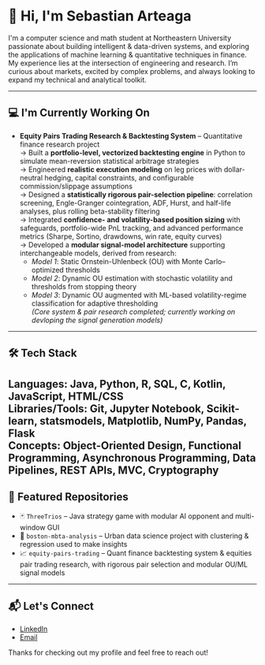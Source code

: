# 👋 Hi, I'm Sebastian Arteaga

I'm a computer science and math student at Northeastern University passionate about building intelligent & data-driven systems, and exploring the applications of machine learning & quantitative techniques in finance. My experience lies at the intersection of engineering and research. I’m curious about markets, excited by complex problems, and always looking to expand my technical and analytical toolkit.

---

## 💻 I'm Currently Working On

- **Equity Pairs Trading Research & Backtesting System** – Quantitative finance research project  
  → Built a **portfolio-level, vectorized backtesting engine** in Python to simulate mean-reversion statistical arbitrage strategies  
  → Engineered **realistic execution modeling** on leg prices with dollar-neutral hedging, capital constraints, and configurable commission/slippage assumptions  
  → Designed a **statistically rigorous pair-selection pipeline**: correlation screening, Engle-Granger cointegration, ADF, Hurst, and half-life analyses, plus rolling beta-stability filtering  
  → Integrated **confidence- and volatility-based position sizing** with safeguards, portfolio-wide PnL tracking, and advanced performance metrics (Sharpe, Sortino, drawdowns, win rate, equity curves)  
  → Developed a **modular signal-model architecture** supporting interchangeable models, derived from research:  
    - *Model 1*: Static Ornstein-Uhlenbeck (OU) with Monte Carlo–optimized thresholds  
    - *Model 2*: Dynamic OU estimation with stochastic volatility and thresholds from stopping theory  
    - *Model 3*: Dynamic OU augmented with ML-based volatility-regime classification for adaptive thresholding  
  *(Core system & pair research completed; currently working on devloping the signal generation models)*

---

## 🛠️ Tech Stack

**Languages:** Java, Python, R, SQL, C, Kotlin, JavaScript, HTML/CSS  
**Libraries/Tools:** Git, Jupyter Notebook, Scikit-learn, statsmodels, Matplotlib, NumPy, Pandas, Flask  
**Concepts:** Object-Oriented Design, Functional Programming, Asynchronous Programming, Data Pipelines, REST APIs, MVC, Cryptography
---

## 📌 Featured Repositories

- 🃏 `ThreeTrios` – Java strategy game with modular AI opponent and multi-window GUI
- 🚉 `boston-mbta-analysis` – Urban data science project with clustering & regression used to make insights
- 📈 `equity-pairs-trading` – Quant finance backtesting system & equities pair trading research, with rigorous pair selection and modular OU/ML signal models

---

## 📬 Let's Connect

- [LinkedIn](https://www.linkedin.com/in/sebastian-m-arteaga)  
- [Email](mailto:seb.mig.art.19@gmail.com)

Thanks for checking out my profile and feel free to reach out!
